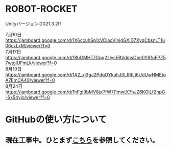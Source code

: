 # ROBOT-ROCKET
Unityバージョン:2021.3.2f1

7月10日<br>
https://jamboard.google.com/d/1X6ccuhSp1cVDlaoVInjdGXlD7XyqCbsnLT1u06czLxM/viewer?f=0<br>
7月17日<br>
https://jamboard.google.com/d/18bGMHT7Gqq2zIysEBVdmsObe0YRfuFPZ57wtglUFmLk/viewer?f=0<br>
8月10日<br>
https://jamboard.google.com/d/1A2_xj3gJ2PdqOYkuhJ0LRItLj6UdUwHMEtoA7EmCA40/viewer?f=0<br>
8月24日<br>
https://jamboard.google.com/d/1hFgI9bMV8jxPfW7I1mwtX7hJZ6KOiLfZhpG-Sx54yio/viewer?f=0<br>

# GitHubの使い方について
## 現在工事中。ひとまず[こちら](https://github.com/ItisNoMatter/melodious_pazzle/blob/main/README.md)を参照してください。
